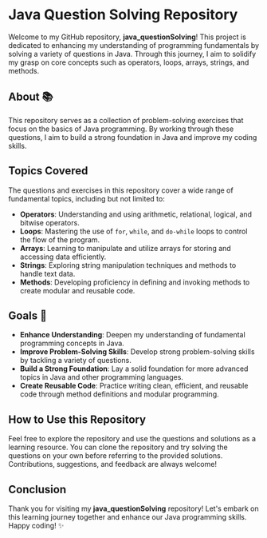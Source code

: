 # Java Question Solving Repository

Welcome to my GitHub repository, **java_questionSolving**! This project is dedicated to enhancing my understanding of programming fundamentals by solving a variety of questions in Java. Through this journey, I aim to solidify my grasp on core concepts such as operators, loops, arrays, strings, and methods.

## About 📚

This repository serves as a collection of problem-solving exercises that focus on the basics of Java programming. By working through these questions, I aim to build a strong foundation in Java and improve my coding skills.

## Topics Covered

The questions and exercises in this repository cover a wide range of fundamental topics, including but not limited to:

- **Operators**: Understanding and using arithmetic, relational, logical, and bitwise operators.
- **Loops**: Mastering the use of `for`, `while`, and `do-while` loops to control the flow of the program.
- **Arrays**: Learning to manipulate and utilize arrays for storing and accessing data efficiently.
- **Strings**: Exploring string manipulation techniques and methods to handle text data.
- **Methods**: Developing proficiency in defining and invoking methods to create modular and reusable code.

## Goals 🎯

- **Enhance Understanding**: Deepen my understanding of fundamental programming concepts in Java.
- **Improve Problem-Solving Skills**: Develop strong problem-solving skills by tackling a variety of questions.
- **Build a Strong Foundation**: Lay a solid foundation for more advanced topics in Java and other programming languages.
- **Create Reusable Code**: Practice writing clean, efficient, and reusable code through method definitions and modular programming.

## How to Use this Repository

Feel free to explore the repository and use the questions and solutions as a learning resource. You can clone the repository and try solving the questions on your own before referring to the provided solutions. Contributions, suggestions, and feedback are always welcome!

## Conclusion

Thank you for visiting my **java_questionSolving** repository! Let's embark on this learning journey together and enhance our Java programming skills. Happy coding! ✨
